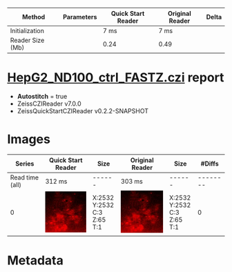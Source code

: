|  Method            | Parameters       | Quick Start Reader | Original Reader | Delta  |
| -------------------|------------------|--------------------|-----------------|------- |
| Initialization     |                  |7 ms|7 ms|        |
| Reader Size (Mb)     |                  |0.24|0.49|        |
# [HepG2_ND100_ctrl_FASTZ.czi](https://zenodo.org/record/5068754/files/HepG2_ND100_ctrl_FASTZ.czi) report
 - **Autostitch** = true
 - ZeissCZIReader v7.0.0
 - ZeissQuickStartCZIReader v0.2.2-SNAPSHOT

# Images 

| Series            | Quick Start Reader | Size | Original Reader | Size | #Diffs |
|-------------------|--------------------|------|-----------------|------|--------|
| Read time (all)   |312 ms|------|303 ms|------|--------|
|0|![HepG2_ND100_ctrl_FASTZ.quick_true.flat_true.stitch_true.series_0.jpg](HepG2_ND100_ctrl_FASTZ/HepG2_ND100_ctrl_FASTZ.quick_true.flat_true.stitch_true.series_0.jpg)|X:2532<br>Y:2532<br>C:3<br>Z:65<br>T:1|![HepG2_ND100_ctrl_FASTZ.quick_false.flat_true.stitch_true.series_0.jpg](HepG2_ND100_ctrl_FASTZ/HepG2_ND100_ctrl_FASTZ.quick_false.flat_true.stitch_true.series_0.jpg)|X:2532<br>Y:2532<br>C:3<br>Z:65<br>T:1|0|

# Metadata

